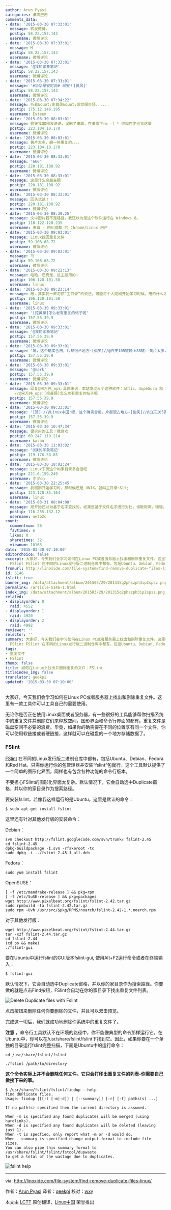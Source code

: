 ```yaml
---
author: Arun Pyasi
categories: 桌面应用
comments_data:
- date: '2015-03-30 07:33:01'
  message: 转发微博.
  postip: 58.22.157.143
  username: 微博评论
- date: '2015-03-30 07:33:01'
  message: M
  postip: 58.22.157.143
  username: 微博评论
- date: '2015-03-30 07:33:01'
  message: '@我的印象笔记'
  postip: 58.22.157.143
  username: 微博评论
- date: '2015-03-30 07:33:01'
  message: '#华华早安时间# 早安！[微风]'
  postip: 58.22.157.143
  username: 微博评论
- date: '2015-03-30 07:34:22'
  message: 听着&quot;家目录&quot;感觉很奇怪......
  postip: 175.12.146.195
  username: Esteem
- date: '2015-03-30 08:03:01'
  message: 前天我QQ刚发说说，误删了桌面，在桌面下rm -f * 你现在才给我这条
  postip: 223.104.10.178
  username: 微博评论
- date: '2015-03-30 08:03:01'
  message: 黄片太多，删一些重复的。。。。
  postip: 223.104.10.178
  username: 微博评论
- date: '2015-03-30 08:33:01'
  message: '666'
  postip: 220.181.108.92
  username: 微博评论
- date: '2015-03-30 08:33:01'
  message: 这是什么桌面主题
  postip: 220.181.108.92
  username: 微博评论
- date: '2015-03-30 08:33:01'
  message: 回头试试！！
  postip: 220.181.108.92
  username: 微博评论
- date: '2015-03-30 08:39:25'
  message: 文中图片若不是路径，我还以为是这个软件运行在 Windows 8。
  postip: 118.122.120.235
  username: 来自 - 四川成都 的 Chrome/Linux 用户
- date: '2015-03-30 09:03:01'
  message: Linux找回重复文件
  postip: 59.108.68.72
  username: 微博评论
- date: '2015-03-30 09:03:01'
  message: 马
  postip: 59.108.68.72
  username: 微博评论
- date: '2015-03-30 09:22:13'
  message: 哈哈，还真是，这主题用的~
  postip: 106.120.101.58
  username: linux
- date: '2015-03-30 09:23:14'
  message: 嗯，其实我一直习惯“主目录”的说法，可能每个人刚刚开始学习时候，用的什么名称就习惯什么吧。其实，我们很多名词应该逐步标准化了。
  postip: 106.120.101.58
  username: linux
- date: '2015-03-30 09:33:01'
  message: '[挖鼻屎]怎么老有重复的帖子呢'
  postip: 157.55.39.9
  username: 微博评论
- date: '2015-03-30 09:33:01'
  message: '@我的印象笔记'
  postip: 157.55.39.9
  username: 微博评论
- date: '2015-03-30 09:33:01'
  message: '嗯，这个确实合用，片都很占地方~[偷笑]//@白天105键晚上88键: 黄片太多，删一些重复的。。。。'
  postip: 157.55.39.9
  username: 微博评论
- date: '2015-03-30 09:33:01'
  message: '@mark'
  postip: 157.55.39.9
  username: 微博评论
- date: '2015-03-30 09:33:01'
  message: 回复@宋万伟_ops:具体来说，本站发过三个这种软件：attic，dupeGuru 和 FSlint——我也没想到这么多 //@宋万伟_ops:回复@Linux中国:[笑cry]我看标题一样，就没看内容[汗]虽然配图有区别。
    //@宋万伟_ops:[挖鼻屎]怎么老有重复的帖子呢
  postip: 157.55.39.9
  username: 微博评论
- date: '2015-03-30 09:33:01'
  message: '[赞] //@Linux中国:嗯，这个确实合用，片都很占地方~[偷笑]//@白天105键晚上88键: 黄片太多，删一些重复的。。。。'
  postip: 157.55.39.9
  username: 微博评论
- date: '2015-03-30 10:47:34'
  message: 很实用的工具！我喜欢
  postip: 60.247.119.214
  username: kashu
- date: '2015-03-30 11:03:02'
  message: '@我的印象笔记'
  postip: 119.176.58.85
  username: 微博评论
- date: '2015-03-30 18:02:24'
  message: Linux下面这个叫家目录多合适吧
  postip: 221.6.159.249
  username: 朩ダo○
- date: '2015-03-30 22:25:45'
  message: 我刚刚开始学习时，那时候还是 UNIX，就叫主目录:&lt;
  postip: 123.120.85.164
  username: linux
- date: '2015-03-31 08:04:08'
  message: 刚开始还以为基于名字查找的，如果是基于文件名字进行对比，谁敢用啊，嘿嘿，仔细的看了 测试了并不是这样，是基于md5值进行对比的，不错的工具，。
  postip: 116.255.132.12
  username: netb2c
count:
  commentnum: 26
  favtimes: 6
  likes: 0
  sharetimes: 32
  viewnum: 10163
date: '2015-03-30 07:10:00'
editorchoice: false
excerpt: 大家好，今天我们会学习如何在Linux PC或者服务器上找出和删除重复文件。这里有一款工具你可以工具自己的需要使用。 无论你是否正在使用Linux桌面或者服务器，有一些很好的工具能够帮你扫描系统中的重复文件并删除它们来释放空间。图形界面和命令行界面的都有。重复文件是磁盘空间不必要的浪费。毕竟，如果你的确需要在不同的位置享有同一个文件，你可以使用软链接或者硬链接，这样就可以在磁盘的一个地方存储数据了。
  FSlint FSlint 在不同的Linux发行版二进制仓库中都有，包括Ubuntu、Debian、Fedora和Red Hat。只需你运行你的包管理器
fromurl: http://linoxide.com/file-system/find-remove-duplicate-files-linux/
id: 5146
islctt: true
banner_img: /data/attachment/album/201503/29/201315q2phszph3ip2spsz.png
permalink: /article-5146-1.html
index_img: /data/attachment/album/201503/29/201315q2phszph3ip2spsz.png.thumb.jpg
related:
- displayorder: 0
  raid: 4552
- displayorder: 1
  raid: 4920
- displayorder: 2
  raid: 4992
reviewer: ''
selector: ''
summary: 大家好，今天我们会学习如何在Linux PC或者服务器上找出和删除重复文件。这里有一款工具你可以工具自己的需要使用。 无论你是否正在使用Linux桌面或者服务器，有一些很好的工具能够帮你扫描系统中的重复文件并删除它们来释放空间。图形界面和命令行界面的都有。重复文件是磁盘空间不必要的浪费。毕竟，如果你的确需要在不同的位置享有同一个文件，你可以使用软链接或者硬链接，这样就可以在磁盘的一个地方存储数据了。
  FSlint FSlint 在不同的Linux发行版二进制仓库中都有，包括Ubuntu、Debian、Fedora和Red Hat。只需你运行你的包管理器
tags:
- 重复文件
- FSlint
thumb: false
title: 如何在Linux上找出并删除重复的文件：FSlint
titleindex_img: false
translator: geekpi
updated: '2015-03-30 07:10:00'
---
```


大家好，今天我们会学习如何在Linux PC或者服务器上找出和删除重复文件。这里有一款工具你可以工具自己的需要使用。


无论你是否正在使用Linux桌面或者服务器，有一些很好的工具能够帮你扫描系统中的重复文件并删除它们来释放空间。图形界面和命令行界面的都有。重复文件是磁盘空间不必要的浪费。毕竟，如果你的确需要在不同的位置享有同一个文件，你可以使用软链接或者硬链接，这样就可以在磁盘的一个地方存储数据了。


### FSlint


[FSlint](http://www.pixelbeat.org/fslint/) 在不同的Linux发行版二进制仓库中都有，包括Ubuntu、Debian、Fedora和Red Hat。只需你运行你的包管理器并安装“fslint”包就行。这个工具默认提供了一个简单的图形化界面，同样也有包含各种功能的命令行版本。


不要担心FSlint的图形化界面太复杂。默认情况下，它会自动选中Duplicate窗格，并以你的家目录作为搜索路径。


要安装fslint，若像我这样运行的是Ubuntu，这里是默认的命令：



```
$ sudo apt-get install fslint

```

这里还有针对其他发行版的安装命令：


Debian：



```
svn checkout http://fslint.googlecode.com/svn/trunk/ fslint-2.45
cd fslint-2.45
dpkg-buildpackage -I.svn -rfakeroot -tc
sudo dpkg -i ../fslint_2.45-1_all.deb

```

Fedora：



```
sudo yum install fslint

```

OpenSUSE：



```
[ -f /etc/mandrake-release ] && pkg=rpm
[ -f /etc/SuSE-release ] && pkg=packages
wget http://www.pixelbeat.org/fslint/fslint-2.42.tar.gz
sudo rpmbuild -ta fslint-2.42.tar.gz
sudo rpm -Uvh /usr/src/$pkg/RPMS/noarch/fslint-2.42-1.*.noarch.rpm

```

对于其他发行版：



```
wget http://www.pixelbeat.org/fslint/fslint-2.44.tar.gz
tar -xzf fslint-2.44.tar.gz
cd fslint-2.44
(cd po && make)
./fslint-gui

```

要在Ubuntu中运行fslint的GUI版本fslint-gui, 使用Alt+F2运行命令或者在终端输入：



```
$ fslint-gui

```

默认情况下，它会自动选中Duplicate窗格，并以你的家目录作为搜索路径。你要做的就是点击Find按钮，FSlint会自动在你的家目录下找出重复文件列表。


![Delete Duplicate files with Fslint](/data/attachment/album/201503/29/201315q2phszph3ip2spsz.png)


点击按钮来删除任何你要删除的文件，并且可以双击预览。


完成这一切后，我们就成功地删除你系统中的重复文件了。


**注意** ，命令行工具默认不在环境的路径中，你不能像典型的命令那样运行它。在Ubuntu中，你可以在/usr/share/fslint/fslint下找到它。因此，如果你要在一个单独的目录运行fslint完整扫描，下面是Ubuntu中的运行命令：



```
cd /usr/share/fslint/fslint

./fslint /path/to/directory

```

**这个命令实际上并不会删除任何文件。它只会打印出重复文件的列表-你需要自己做接下来的事。**



```
$ /usr/share/fslint/fslint/findup --help
find dUPlicate files.
Usage: findup [[[-t [-m|-d]] | [--summary]] [-r] [-f] paths(s) ...]

If no path(s) specified then the current directory is assumed.

When -m is specified any found duplicates will be merged (using hardlinks).
When -d is specified any found duplicates will be deleted (leaving just 1).
When -t is specfied, only report what -m or -d would do.
When --summary is specified change output format to include file sizes.
You can also pipe this summary format to /usr/share/fslint/fslint/fstool/dupwaste
to get a total of the wastage due to duplicates.

```

![fslint help](/data/attachment/album/201503/29/201317rhoizhd4zozqam80.png)




---


via: <http://linoxide.com/file-system/find-remove-duplicate-files-linux/>


作者：[Arun Pyasi](http://linoxide.com/author/arunp/) 译者：[geekpi](https://github.com/geekpi) 校对：[wxy](https://github.com/wxy)


本文由 [LCTT](https://github.com/LCTT/TranslateProject) 原创翻译，[Linux中国](http://linux.cn/) 荣誉推出